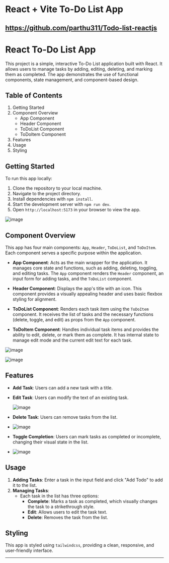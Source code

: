 # React + Vite To-Do List App

https://github.com/parthu311/Todo-list-reactjs
---

# React To-Do List App

This project is a simple, interactive To-Do List application built with React. It allows users to manage tasks by adding, editing, deleting, and marking them as completed. The app demonstrates the use of functional components, state management, and component-based design.

## Table of Contents
1. Getting Started
2. Component Overview
   - App Component
   - Header Component
   - ToDoList Component
   - ToDoItem Component
3. Features
4. Usage
5. Styling

## Getting Started

To run this app locally:

1. Clone the repository to your local machine.
2. Navigate to the project directory.
3. Install dependencies with `npm install`.
4. Start the development server with `npm run dev`.
5. Open `http://localhost:5173` in your browser to view the app.

![image](https://github.com/user-attachments/assets/c5b13472-93ea-4162-9791-da75dae8be90)


## Component Overview

This app has four main components: `App`, `Header`, `ToDoList`, and `ToDoItem`. Each component serves a specific purpose within the application.

- **App Component**: Acts as the main wrapper for the application. It manages core state and functions, such as adding, deleting, toggling, and editing tasks. The `App` component renders the `Header` component, an input form for adding tasks, and the `ToDoList` component.

- **Header Component**: Displays the app's title with an icon. This component provides a visually appealing header and uses basic flexbox styling for alignment.

- **ToDoList Component**: Renders each task item using the `ToDoItem` component. It receives the list of tasks and the necessary functions (delete, toggle, and edit) as props from the `App` component.

- **ToDoItem Component**: Handles individual task items and provides the ability to edit, delete, or mark them as complete. It has internal state to manage edit mode and the current edit text for each task.


![image](https://github.com/user-attachments/assets/ec4ea932-9246-4ba7-9daf-5c16ba56caef)


![image](https://github.com/user-attachments/assets/09206668-40ae-4c07-9145-88f3e0a0454c)



## Features

- **Add Task**: Users can add a new task with a title.
- **Edit Task**: Users can modify the text of an existing task.

   ![image](https://github.com/user-attachments/assets/6675b438-1b76-4217-ab22-3b8b02538250)

- **Delete Task**: Users can remove tasks from the list.

- ![image](https://github.com/user-attachments/assets/618ddfa5-870e-4c75-b827-e4c27b65815e)

- **Toggle Completion**: Users can mark tasks as completed or incomplete, changing their visual state in the list.
- ![image](https://github.com/user-attachments/assets/42eca1b7-d4b6-4bef-979c-06e0321e5a17)


## Usage

1. **Adding Tasks**: Enter a task in the input field and click "Add Todo" to add it to the list.
2. **Managing Tasks**:
   - Each task in the list has three options:
     - **Complete**: Marks a task as completed, which visually changes the task to a strikethrough style.
     - **Edit**: Allows users to edit the task text.
     - **Delete**: Removes the task from the list.

## Styling

This app is styled using `tailwindcss`, providing a clean, responsive, and user-friendly interface. 

--- 

